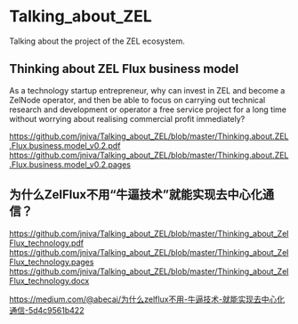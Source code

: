 # Talking_about_ZEL
Talking about the project of the ZEL ecosystem.

## Thinking about ZEL Flux business model
As a technology startup entrepreneur, why can invest in ZEL and become a ZelNode operator, and then be able to focus on carrying out technical research and development or operator a free service project for a long time without worrying about realising commercial profit immediately?

https://github.com/jniva/Talking_about_ZEL/blob/master/Thinking.about.ZEL.Flux.business.model_v0.2.pdf
https://github.com/jniva/Talking_about_ZEL/blob/master/Thinking.about.ZEL.Flux.business.model_v0.2.pages

## 为什么ZelFlux不用“牛逼技术”就能实现去中心化通信？

https://github.com/jniva/Talking_about_ZEL/blob/master/Thinking_about_ZelFlux_technology.pdf
https://github.com/jniva/Talking_about_ZEL/blob/master/Thinking_about_ZelFlux_technology.pages
https://github.com/jniva/Talking_about_ZEL/blob/master/Thinking_about_ZelFlux_technology.docx

https://medium.com/@abecai/为什么zelflux不用-牛逼技术-就能实现去中心化通信-5d4c9561b422

